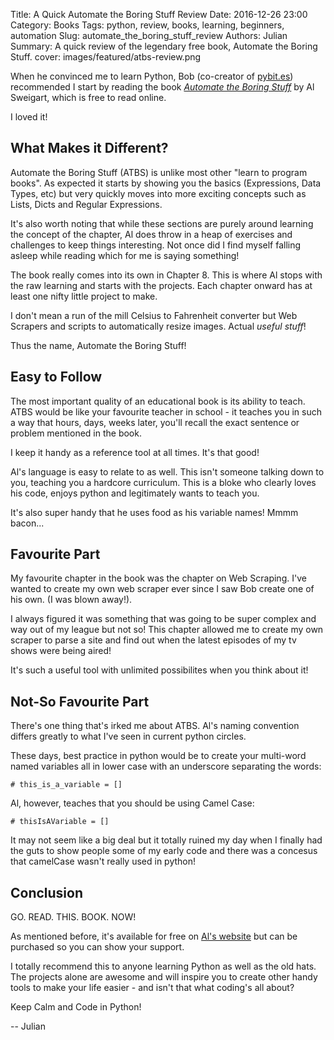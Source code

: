 Title: A Quick Automate the Boring Stuff Review
Date: 2016-12-26 23:00
Category: Books
Tags: python, review, books, learning, beginners, automation
Slug: automate_the_boring_stuff_review
Authors: Julian
Summary: A quick review of the legendary free book, Automate the Boring Stuff.
cover: images/featured/atbs-review.png

When he convinced me to learn Python, Bob (co-creator of [pybit.es](http://www.pybit.es)) recommended I start by reading the book [*Automate the Boring Stuff*](https://www.automatetheboringstuff.com) by Al Sweigart, which is free to read online.

I loved it!


## What Makes it Different?

Automate the Boring Stuff (ATBS) is unlike most other "learn to program books". As expected it starts by showing you the basics (Expressions, Data Types, etc) but very quickly moves into more exciting concepts such as Lists, Dicts and Regular Expressions.

It's also worth noting that while these sections are purely around learning the concept of the chapter, Al does throw in a heap of exercises and challenges to keep things interesting. Not once did I find myself falling asleep while reading which for me is saying something!

The book really comes into its own in Chapter 8. This is where Al stops with the raw learning and starts with the projects. Each chapter onward has at least one nifty little project to make.

I don't mean a run of the mill Celsius to Fahrenheit converter but Web Scrapers and scripts to automatically resize images.
Actual *useful stuff*!

Thus the name, Automate the Boring Stuff!


## Easy to Follow

The most important quality of an educational book is its ability to teach. ATBS would be like your favourite teacher in school - it teaches you in such a way that hours, days, weeks later, you'll recall the exact sentence or problem mentioned in the book.

I keep it handy as a reference tool at all times. It's that good!

Al's language is easy to relate to as well. This isn't someone talking down to you, teaching you a hardcore curriculum. This is a bloke who clearly loves his code, enjoys python and legitimately wants to teach you.

It's also super handy that he uses food as his variable names! Mmmm bacon...


## Favourite Part

My favourite chapter in the book was the chapter on Web Scraping. I've wanted to create my own web scraper ever since I saw Bob create one of his own. (I was blown away!).

I always figured it was something that was going to be super complex and way out of my league but not so! This chapter allowed me to create my own scraper to parse a site and find out when the latest episodes of my tv shows were being aired!

It's such a useful tool with unlimited possibilites when you think about it!


## Not-So Favourite Part

There's one thing that's irked me about ATBS. Al's naming convention differs greatly to what I've seen in current python circles.

These days, best practice in python would be to create your multi-word named variables all in lower case with an underscore separating the words:

~~~~
# this_is_a_variable = []
~~~~

Al, however, teaches that you should be using Camel Case:

~~~~
# thisIsAVariable = []
~~~~

It may not seem like a big deal but it totally ruined my day when I finally had the guts to show people some of my early code and there was a concesus that camelCase wasn't really used in python!


## Conclusion

GO. READ. THIS. BOOK. NOW!

As mentioned before, it's available for free on [Al's website](https://www.automatetheboringstuff.com) but can be purchased so you can show your support.

I totally recommend this to anyone learning Python as well as the old hats. The projects alone are awesome and will inspire you to create other handy tools to make your life easier - and isn't that what coding's all about?

Keep Calm and Code in Python!
 
-- Julian
